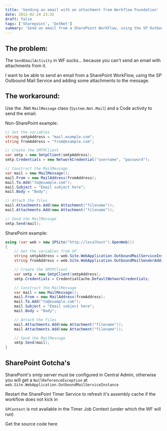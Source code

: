 ```yaml
---
title: 'Sending an email with an attachment from Workflow Foundation'
date: 2012-02-24 23:32
draft: false
tags: ['Sharepoint', 'DotNet']
summary: 'Send an email from a SharePoint WorkFlow, using the SP Outbound Mail Service and adding some attachments to the message.'
---
```


## The problem:

The `SendEmailActivity` in WF sucks... because you can't send an email with attachments from it.

I want to be able to send an email from a SharePoint WorkFlow, using the SP Outbound Mail Service and adding some attachments to the message.

## The workaround:

Use the .Net `MailMessage` class (`System.Net.Mail`) and a Code activity to send the email:

Non-SharePoint example:

```csharp
// Set the variables
string smtpAddress = "mail.example.com";
string fromAddress = "from@example.com";

// Create the SMTPClient
var smtp = new SmtpClient(smtpAddress);
smtp.Credentials = new NetworkCredential("username", "password");

// Construct the MailMessage
var mail = new MailMessage();
mail.From = new MailAddress(fromAddress);
mail.To.Add("to@example.com");
mail.Subject = "Email subject here";
mail.Body = "Body";

// Attach the files
mail.Attachments.Add(new Attachment("filename"));
mail.Attachments.Add(new Attachment("filename"));

// Send the MailMessage
smtp.Send(mail);
```

SharePoint example:

```csharp
using (var web = new SPSite("http://localhost").OpenWeb())
{
    // Get the variables from SP
    string smtpAddress = web.Site.WebApplication.OutboundMailServiceInstance.Server.Address;
    string fromAddress = web.Site.WebApplication.OutboundMailSenderAddress;

    // Create the SMTPClient
    var smtp = new SmtpClient(smtpAddress);
    smtp.Credentials = CredentialCache.DefaultNetworkCredentials;

    // Construct the MailMessage
    var mail = new MailMessage();
    mail.From = new MailAddress(fromAddress);
    mail.To.Add("to@example.com");
    mail.Subject = "Email subject here";
    mail.Body = "Body";

    // Attach the files
    mail.Attachments.Add(new Attachment("filename"));
    mail.Attachments.Add(new Attachment("filename"));

    // Send the MailMessage
    smtp.Send(mail);
}
```

## SharePoint Gotcha's

SharePoint's smtp server must be configured in Central Admin, otherwise you will get a `NullReferenceException` at `web.Site.WebApplication.OutboundMailServiceInstance`

Restart the SharePoint Timer Service to refresh it's assembly cache if the workflow does not kick in

`SPContext` is not available in the Timer Job Context (under which the WF will run)

Get the source code here

